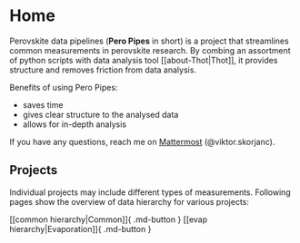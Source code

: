 # Home
Perovskite data pipelines (**Pero Pipes** in short) is a project that streamlines common measurements in perovskite research. By combing an assortment of python scripts with data analysis tool [[about-Thot|Thot]], it provides structure and removes friction from data analysis.  

Benefits of using Pero Pipes:  

- saves time
- gives clear structure to the analysed data
- allows for in-depth analysis

If you have any questions, reach me on [Mattermost](https://mattermost.hzdr.de/hzb-pero) (@viktor.skorjanc).

## Projects
Individual projects may include different types of measurements. Following pages show the overview of data hierarchy for various projects:  

[[common hierarchy|Common]]{ .md-button }
[[evap hierarchy|Evaporation]]{ .md-button }


